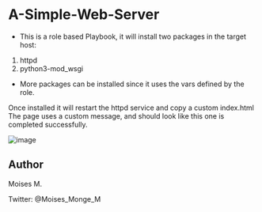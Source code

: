 # A-Simple-Web-Server
- This is a role based Playbook, it will install two packages in the target host:
1. httpd
2. python3-mod_wsgi

- More packages can be installed since it uses the vars defined by the role.

Once installed it will restart the httpd service and copy a custom index.html
The page uses a custom message, and should look like this one is completed successfully.

![image](https://user-images.githubusercontent.com/14948712/117051383-b7672800-acd3-11eb-9154-13725a6dd47b.png)

## Author 
Moises M.

Twitter: @Moises_Monge_M
